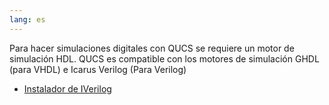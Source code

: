 ```yaml
---
lang: es
---
```


Para hacer simulaciones digitales con QUCS se requiere un motor de simulación HDL.
QUCS es compatible con los motores de simulación GHDL (para VHDL) e Icarus Verilog
(Para Verilog)

* [Instalador de IVerilog](https://bleyer.org/icarus/)
